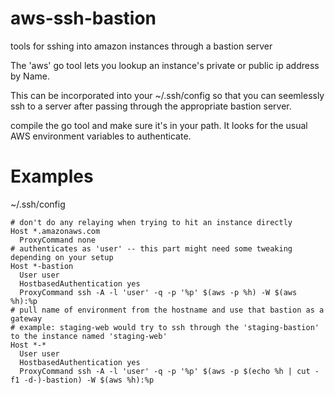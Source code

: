 aws-ssh-bastion
===============

tools for sshing into amazon instances through a bastion server

The 'aws' go tool lets you lookup an instance's private or public ip address by Name.

This can be incorporated into your ~/.ssh/config so that you can seemlessly ssh to a server after passing through the appropriate bastion server.

compile the go tool and make sure it's in your path.  It looks for the usual AWS environment variables to authenticate.

Examples
========

~/.ssh/config

    # don't do any relaying when trying to hit an instance directly
    Host *.amazonaws.com
      ProxyCommand none
    # authenticates as 'user' -- this part might need some tweaking depending on your setup
    Host *-bastion
      User user
      HostbasedAuthentication yes
      ProxyCommand ssh -A -l 'user' -q -p '%p' $(aws -p %h) -W $(aws %h):%p
    # pull name of environment from the hostname and use that bastion as a gateway
    # example: staging-web would try to ssh through the 'staging-bastion' to the instance named 'staging-web' 
    Host *-*
      User user
      HostbasedAuthentication yes
      ProxyCommand ssh -A -l 'user' -q -p '%p' $(aws -p $(echo %h | cut -f1 -d-)-bastion) -W $(aws %h):%p
